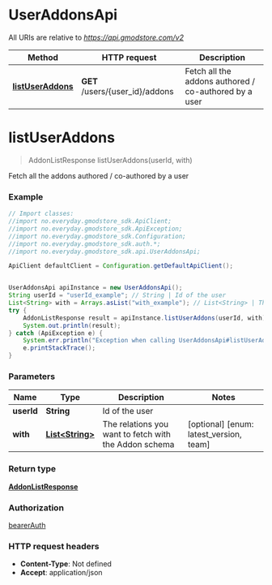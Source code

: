 # UserAddonsApi

All URIs are relative to *https://api.gmodstore.com/v2*

Method | HTTP request | Description
------------- | ------------- | -------------
[**listUserAddons**](UserAddonsApi.md#listUserAddons) | **GET** /users/{user_id}/addons | Fetch all the addons authored / co-authored by a user

<a name="listUserAddons"></a>
# **listUserAddons**
> AddonListResponse listUserAddons(userId, with)

Fetch all the addons authored / co-authored by a user

### Example
```java
// Import classes:
//import no.everyday.gmodstore_sdk.ApiClient;
//import no.everyday.gmodstore_sdk.ApiException;
//import no.everyday.gmodstore_sdk.Configuration;
//import no.everyday.gmodstore_sdk.auth.*;
//import no.everyday.gmodstore_sdk.api.UserAddonsApi;

ApiClient defaultClient = Configuration.getDefaultApiClient();


UserAddonsApi apiInstance = new UserAddonsApi();
String userId = "userId_example"; // String | Id of the user
List<String> with = Arrays.asList("with_example"); // List<String> | The relations you want to fetch with the Addon schema
try {
    AddonListResponse result = apiInstance.listUserAddons(userId, with);
    System.out.println(result);
} catch (ApiException e) {
    System.err.println("Exception when calling UserAddonsApi#listUserAddons");
    e.printStackTrace();
}
```

### Parameters

Name | Type | Description  | Notes
------------- | ------------- | ------------- | -------------
 **userId** | **String**| Id of the user |
 **with** | [**List&lt;String&gt;**](String.md)| The relations you want to fetch with the Addon schema | [optional] [enum: latest_version, team]

### Return type

[**AddonListResponse**](AddonListResponse.md)

### Authorization

[bearerAuth](../README.md#bearerAuth)

### HTTP request headers

 - **Content-Type**: Not defined
 - **Accept**: application/json

